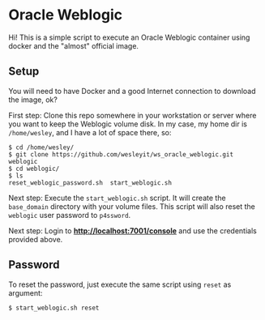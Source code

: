 Oracle Weblogic
===============

Hi! This is a simple script to execute an Oracle Weblogic container using
docker and the "almost" official image.

Setup
-----

You will need to have Docker and a good Internet connection to download the
image, ok?

First step: Clone this repo somewhere in your workstation or server where you
want to keep the Weblogic volume disk. In my case, my home dir is
`/home/wesley`, and I have a lot of space there, so:

```
$ cd /home/wesley/
$ git clone https://github.com/wesleyit/ws_oracle_weblogic.git weblogic
$ cd weblogic/
$ ls
reset_weblogic_password.sh  start_weblogic.sh
```

Next step: Execute the `start_weblogic.sh` script. It will create the
`base_domain` directory with your volume files. This script will also
reset the `weblogic` user password to `p4ssword`.

Next step: Login to **[http://localhost:7001/console]()** and use the
credentials provided above.


Password
--------

To reset the password, just execute the same script using `reset` as argument:
```
$ start_weblogic.sh reset
```
